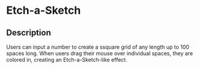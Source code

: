 # Etch-a-Sketch

## Description

Users can input a number to create a ssquare grid of any length up to 100 spaces long.  When users drag their mouse over individual spaces, they are colored in, creating an Etch-a-Sketch-like effect.
